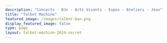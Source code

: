```yaml
---
description: "Concerts - DJs - Arts Vivants - Expos - Ateliers - Jeux"
title: "Talbot Machine"
featured_image: /images/talbot-ban.png
display_featured_image: false
type: page
layout: talbot-machine-2024-secret
---
```

